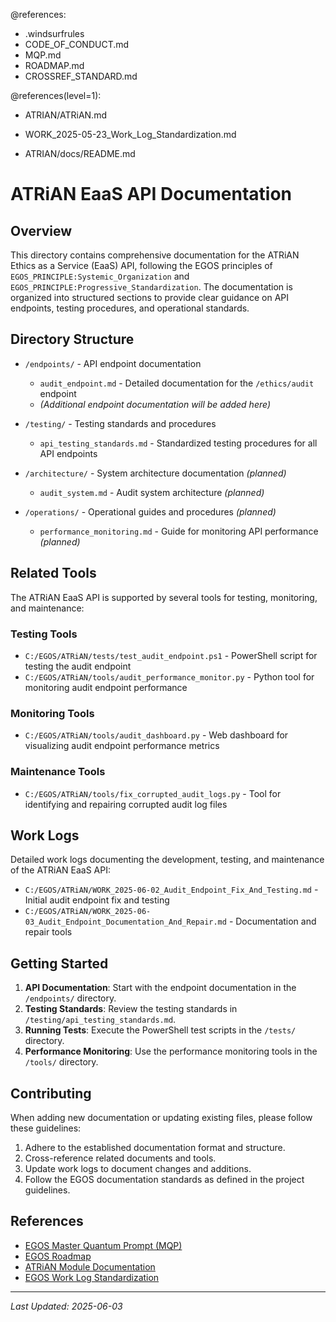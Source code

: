 @references:
- .windsurfrules
- CODE_OF_CONDUCT.md
- MQP.md
- ROADMAP.md
- CROSSREF_STANDARD.md

@references(level=1):
  - ATRIAN/ATRiAN.md
  - WORK_2025-05-23_Work_Log_Standardization.md







  - ATRIAN/docs/README.md

# ATRiAN EaaS API Documentation

## Overview

This directory contains comprehensive documentation for the ATRiAN Ethics as a Service (EaaS) API, following the EGOS principles of `EGOS_PRINCIPLE:Systemic_Organization` and `EGOS_PRINCIPLE:Progressive_Standardization`. The documentation is organized into structured sections to provide clear guidance on API endpoints, testing procedures, and operational standards.

## Directory Structure

- `/endpoints/` - API endpoint documentation
  - `audit_endpoint.md` - Detailed documentation for the `/ethics/audit` endpoint
  - *(Additional endpoint documentation will be added here)*

- `/testing/` - Testing standards and procedures
  - `api_testing_standards.md` - Standardized testing procedures for all API endpoints

- `/architecture/` - System architecture documentation *(planned)*
  - `audit_system.md` - Audit system architecture *(planned)*

- `/operations/` - Operational guides and procedures *(planned)*
  - `performance_monitoring.md` - Guide for monitoring API performance *(planned)*

## Related Tools

The ATRiAN EaaS API is supported by several tools for testing, monitoring, and maintenance:

### Testing Tools
- `C:/EGOS/ATRiAN/tests/test_audit_endpoint.ps1` - PowerShell script for testing the audit endpoint
- `C:/EGOS/ATRiAN/tools/audit_performance_monitor.py` - Python tool for monitoring audit endpoint performance

### Monitoring Tools
- `C:/EGOS/ATRiAN/tools/audit_dashboard.py` - Web dashboard for visualizing audit endpoint performance metrics

### Maintenance Tools
- `C:/EGOS/ATRiAN/tools/fix_corrupted_audit_logs.py` - Tool for identifying and repairing corrupted audit log files

## Work Logs

Detailed work logs documenting the development, testing, and maintenance of the ATRiAN EaaS API:

- `C:/EGOS/ATRiAN/WORK_2025-06-02_Audit_Endpoint_Fix_And_Testing.md` - Initial audit endpoint fix and testing
- `C:/EGOS/ATRiAN/WORK_2025-06-03_Audit_Endpoint_Documentation_And_Repair.md` - Documentation and repair tools

## Getting Started

1. **API Documentation**: Start with the endpoint documentation in the `/endpoints/` directory.
2. **Testing Standards**: Review the testing standards in `/testing/api_testing_standards.md`.
3. **Running Tests**: Execute the PowerShell test scripts in the `/tests/` directory.
4. **Performance Monitoring**: Use the performance monitoring tools in the `/tools/` directory.

## Contributing

When adding new documentation or updating existing files, please follow these guidelines:

1. Adhere to the established documentation format and structure.
2. Cross-reference related documents and tools.
3. Update work logs to document changes and additions.
4. Follow the EGOS documentation standards as defined in the project guidelines.

## References

- [EGOS Master Quantum Prompt (MQP)](../../MQP.md)
- [EGOS Roadmap](../../ROADMAP.md)
- [ATRiAN Module Documentation](../ATRiAN.md)
- [EGOS Work Log Standardization](../../WORK_2025-05-23_Work_Log_Standardization.md)

---

*Last Updated: 2025-06-03*